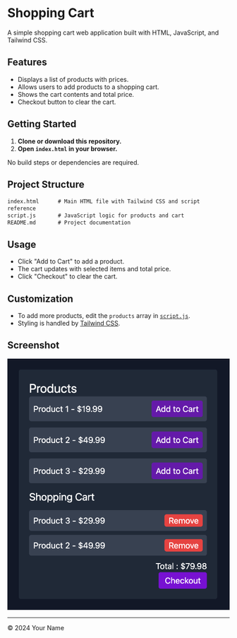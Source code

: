 # Shopping Cart

A simple shopping cart web application built with HTML, JavaScript, and Tailwind CSS.

## Features

- Displays a list of products with prices.
- Allows users to add products to a shopping cart.
- Shows the cart contents and total price.
- Checkout button to clear the cart.

## Getting Started

1. **Clone or download this repository.**
2. **Open `index.html` in your browser.**

No build steps or dependencies are required.

## Project Structure

```
index.html      # Main HTML file with Tailwind CSS and script reference
script.js       # JavaScript logic for products and cart
README.md       # Project documentation
```

## Usage

- Click "Add to Cart" to add a product.
- The cart updates with selected items and total price.
- Click "Checkout" to clear the cart.

## Customization

- To add more products, edit the `products` array in [`script.js`](script.js).
- Styling is handled by [Tailwind CSS](https://tailwindcss.com/).

## Screenshot

![screenshot](screenshot.png)

---

© 2024 Your Name
